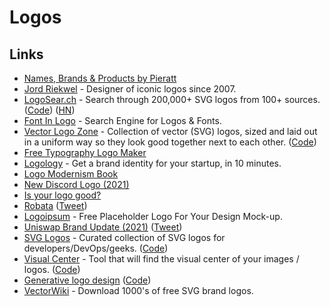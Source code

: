 # Logos

## Links

- [Names, Brands & Products by Pieratt](http://pieratt.com/)
- [Jord Riekwel](http://larkef.com/) - Designer of iconic logos since 2007.
- [LogoSear.ch](https://logosear.ch/search.html) - Search through 200,000+ SVG logos from 100+ sources. ([Code](https://github.com/VectorLogoZone/logosearch)) ([HN](https://news.ycombinator.com/item?id=23517394))
- [Font In Logo](https://www.fontinlogo.com/) - Search Engine for Logos & Fonts.
- [Vector Logo Zone](https://www.vectorlogo.zone/?q=) - Collection of vector (SVG) logos, sized and laid out in a uniform way so they look good together next to each other. ([Code](https://github.com/VectorLogoZone/vectorlogozone))
- [Free Typography Logo Maker](https://formito.com/tools/logo)
- [Logology](https://www.logology.co/) - Get a brand identity for your startup, in 10 minutes.
- [Logo Modernism Book](https://www.amazon.com/Logo-Modernism-English-French-German/dp/3836545306)
- [New Discord Logo (2021)](https://blog.discord.com/happy-blurpthday-to-discord-a-place-for-everything-you-can-imagine-fc99ee0a77c0)
- [Is your logo good?](https://logotester.thework.market/)
- [Robata](https://wearemucho.com/project/robata/) ([Tweet](https://twitter.com/hofstededesign/status/1448435096646668290))
- [Logoipsum](https://logoipsum.com/) - Free Placeholder Logo For Your Design Mock-up.
- [Uniswap Brand Update (2021)](https://uniswap.org/blog/brand-update/) ([Tweet](https://twitter.com/Uniswap/status/1457826935950675973))
- [SVG Logos](https://svgporn.com/) - Curated collection of SVG logos for developers/DevOps/geeks. ([Code](https://github.com/gilbarbara/logos))
- [Visual Center](https://javier.xyz/visual-center/) - Tool that will find the visual center of your images / logos. ([Code](https://github.com/javierbyte/visual-center))
- [Generative logo design](https://components.ai/notes/logo) ([Code](https://github.com/components-ai/logo))
- [VectorWiki](https://vectorwiki.com/) - Download 1000's of free SVG brand logos.
